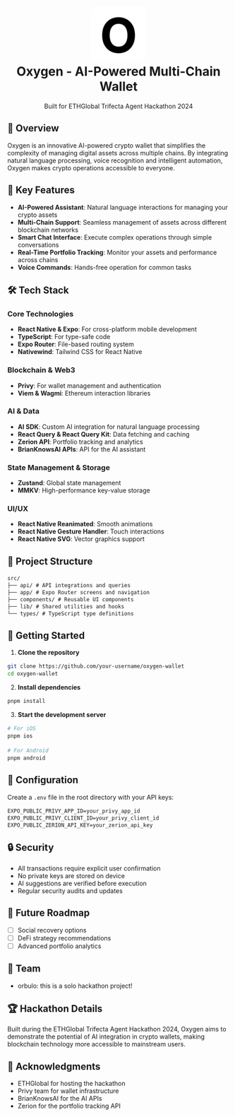 <h1 align="center">
  <img alt="logo" src="./assets/icon.png" width="124px" style="border-radius:10px"/><br/>
Oxygen - AI-Powered Multi-Chain Wallet
</h1>

<p align="center">
  Built for ETHGlobal Trifecta Agent Hackathon 2024
</p>

## 🌟 Overview

Oxygen is an innovative AI-powered crypto wallet that simplifies the complexity of managing digital assets across multiple chains. By integrating natural language processing, voice recognition and intelligent automation, Oxygen makes crypto operations accessible to everyone.

## 🚀 Key Features

- **AI-Powered Assistant**: Natural language interactions for managing your crypto assets
- **Multi-Chain Support**: Seamless management of assets across different blockchain networks
- **Smart Chat Interface**: Execute complex operations through simple conversations
- **Real-Time Portfolio Tracking**: Monitor your assets and performance across chains
- **Voice Commands**: Hands-free operation for common tasks

## 🛠 Tech Stack

### Core Technologies

- **React Native & Expo**: For cross-platform mobile development
- **TypeScript**: For type-safe code
- **Expo Router**: File-based routing system
- **Nativewind**: Tailwind CSS for React Native

### Blockchain & Web3

- **Privy**: For wallet management and authentication
- **Viem & Wagmi**: Ethereum interaction libraries

### AI & Data

- **AI SDK**: Custom AI integration for natural language processing
- **React Query & React Query Kit**: Data fetching and caching
- **Zerion API**: Portfolio tracking and analytics
- **BrianKnowsAI APIs**: API for the AI assistant

### State Management & Storage

- **Zustand**: Global state management
- **MMKV**: High-performance key-value storage

### UI/UX

- **React Native Reanimated**: Smooth animations
- **React Native Gesture Handler**: Touch interactions
- **React Native SVG**: Vector graphics support

## 📁 Project Structure

```
src/
├── api/ # API integrations and queries
├── app/ # Expo Router screens and navigation
├── components/ # Reusable UI components
├── lib/ # Shared utilities and hooks
└── types/ # TypeScript type definitions
```

## 🚀 Getting Started

1. **Clone the repository**

```bash
git clone https://github.com/your-username/oxygen-wallet
cd oxygen-wallet
```

2. **Install dependencies**

```bash
pnpm install
```

3. **Start the development server**

```bash
# For iOS
pnpm ios

# For Android
pnpm android
```

## 🔧 Configuration

Create a `.env` file in the root directory with your API keys:

```
EXPO_PUBLIC_PRIVY_APP_ID=your_privy_app_id
EXPO_PUBLIC_PRIVY_CLIENT_ID=your_privy_client_id
EXPO_PUBLIC_ZERION_API_KEY=your_zerion_api_key
```

## 🔒 Security

- All transactions require explicit user confirmation
- No private keys are stored on device
- AI suggestions are verified before execution
- Regular security audits and updates

## 🎯 Future Roadmap

- [ ] Social recovery options
- [ ] DeFi strategy recommendations
- [ ] Advanced portfolio analytics

## 👥 Team

- orbulo: this is a solo hackathon project!

## 🏆 Hackathon Details

Built during the ETHGlobal Trifecta Agent Hackathon 2024, Oxygen aims to demonstrate the potential of AI integration in crypto wallets, making blockchain technology more accessible to mainstream users.

## 🙏 Acknowledgments

- ETHGlobal for hosting the hackathon
- Privy team for wallet infrastructure
- BrianKnowsAI for the AI APIs
- Zerion for the portfolio tracking API

